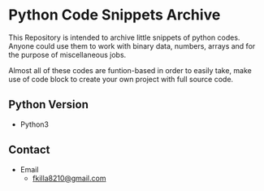 
# Python Code Snippets Archive

This Repository is intended to archive little snippets of python codes.
Anyone could use them to work with binary data, numbers, arrays and for the purpose of miscellaneous jobs.

Almost all of these codes are funtion-based in order to easily take, make use of code block to create your own project with full source code.

## Python Version

- Python3

## Contact

- Email
  - <fkilla8210@gmail.com>